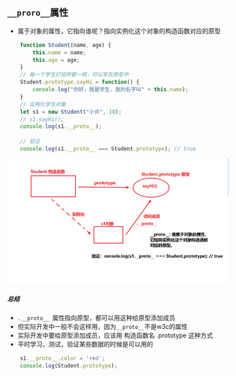 ## `__proro__`属性
- 属于对象的属性，它指向谁呢？指向实例化这个对象的构造函数对应的原型

```js
    function Student(name, age) {
        this.name = name;
        this.age = age;
    }
    // 每一个学生打招呼都一样，可以写在原型中
    Student.prototype.sayHi = function() {
        console.log("你好，我是学生，我的名字叫" + this.name);
    }
    // 实例化学生对象
    let s1 = new Student("小许", 18);
    // s1.sayHi();
    console.log(s1.__proto__);

    // 验证
    console.log(s1.__proto__ === Student.prototype); // true

```

![原型](../imgs/02-__proto__属性.png)

##### 总结
- `.__proto__ `属性指向原型，都可以用这种给原型添加成员
- 但实际开发中一般不会这样用，因为` __proto__ `不是w3c的属性
- 实际开发中要给原型添加成员，应该用 构造函数名 .prototype 这种方式
- 平时学习，测试，验证某些数据的时候是可以用的
```js
    s1.__proto__.color = 'red';
    console.log(Student.prototype);
```